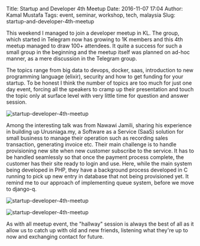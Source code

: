 Title: Startup and Developer 4th Meetup
Date: 2016-11-07 17:04
Author: Kamal Mustafa
Tags: event, seminar, workshop, tech, malaysia
Slug: startup-and-developer-4th-meetup

This weekend I managed to join a developer meetup in KL. The group,
which started in Telegram now has growing to 1K members and this 4th
meetup managed to draw 100+ attendees. It quite a success for such a
small group in the beginning and the meetup itself was planned on ad-hoc
manner, as a mere discussion in the Telegram group.

The topics range from big data to devops, docker, saas, introduction to
new programming language (elixir), security and how to get funding for
your startup. To be honest I think the number of topics are too much for
just one day event, forcing all the speakers to cramp up their
presentation and touch the topic only at surface level with very little
time for question and answer session.

![startup-developer-4th-meetup]({filename}/images/startup-developer-4th-meetup/img_20161105_101628.jpg)

Among the interesting talk was from Nawawi Jamili, sharing his
experience in building up Urusniaga.my, a Software as a Service (SaaS)
solution for small business to manage their operation such as recording
sales transaction, generating invoice etc. Their main challenge is to
handle provisioning new site when new customer subscribe to the service.
It has to be handled seamlessly so that once the payment process
complete, the customer has their site ready to login and use. Here,
while the main system being developed in PHP, they have a background
process developed in C running to pick up new entry in database that not
being provisioned yet. It remind me to our approach of implementing
queue system, before we move to django-q.

![startup-developer-4th-meetup]({filename}/images/startup-developer-4th-meetup/img_20161105_135742.jpg)

![startup-developer-4th-meetup]({filename}/images/startup-developer-4th-meetup/whatsapp-image-2016-11-06-at-2-30-45-pm.jpeg)

As with all meetup event, the "hallway" session is always the best of
all as it allow us to catch up with old and new friends, listening what
they're up to now and exchanging contact for future.
